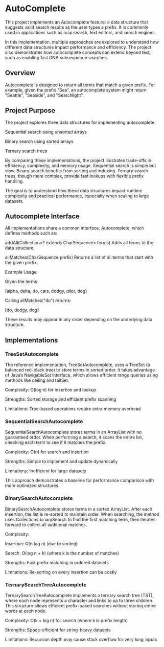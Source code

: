 # AutoComplete
This project implements an Autocomplete feature: a data structure that suggests valid search results as the user types a prefix. It is commonly used in applications such as map search, text editors, and search engines.

In this implementation, multiple approaches are explored to understand how different data structures impact performance and efficiency. The project also demonstrates how autocomplete concepts can extend beyond text, such as enabling fast DNA subsequence searches.

## Overview

Autocomplete is designed to return all terms that match a given prefix. For example, given the prefix "Sea", an autocomplete system might return "Seattle", "Seaside", and "Searchlight".

## Project Purpose

The project explores three data structures for implementing autocomplete:

Sequential search using unsorted arrays

Binary search using sorted arrays

Ternary search trees

By comparing these implementations, the project illustrates trade-offs in efficiency, complexity, and memory usage.
Sequential search is simple but slow. Binary search benefits from sorting and indexing. Ternary search trees, though more complex, provide fast lookups with flexible prefix handling.

The goal is to understand how these data structures impact runtime complexity and practical performance, especially when scaling to large datasets.

## Autocomplete Interface

All implementations share a common interface, Autocomplete, which defines methods such as:

addAll(Collection<? extends CharSequence> terms)
Adds all terms to the data structure.

allMatches(CharSequence prefix)
Returns a list of all terms that start with the given prefix.

Example Usage

Given the terms:

[alpha, delta, do, cats, dodgy, pilot, dog]


Calling allMatches("do") returns:

[do, dodgy, dog]


These results may appear in any order depending on the underlying data structure.

## Implementations
### TreeSetAutocomplete

The reference implementation, TreeSetAutocomplete, uses a TreeSet (a balanced red-black tree) to store terms in sorted order.
It takes advantage of Java’s NavigableSet interface, which allows efficient range queries using methods like ceiling and tailSet.

Complexity: O(log n) for insertion and lookup

Strengths: Sorted storage and efficient prefix scanning

Limitations: Tree-based operations require extra memory overhead

### SequentialSearchAutocomplete

SequentialSearchAutocomplete stores terms in an ArrayList with no guaranteed order.
When performing a search, it scans the entire list, checking each term to see if it matches the prefix.

Complexity: O(n) for search and insertion

Strengths: Simple to implement and update dynamically

Limitations: Inefficient for large datasets

This approach demonstrates a baseline for performance comparison with more optimized structures.

### BinarySearchAutocomplete

BinarySearchAutocomplete stores terms in a sorted ArrayList.
After each insertion, the list is re-sorted to maintain order.
When searching, the method uses Collections.binarySearch to find the first matching term, then iterates forward to collect all additional matches.

Complexity:

Insertion: O(n log n) (due to sorting)

Search: O(log n + k) (where k is the number of matches)

Strengths: Fast prefix matching in ordered datasets

Limitations: Re-sorting on every insertion can be costly

### TernarySearchTreeAutocomplete

TernarySearchTreeAutocomplete implements a ternary search tree (TST), where each node represents a character and links to up to three children. This structure allows efficient prefix-based searches without storing entire words at each node.

Complexity: O(k + log n) for search (where k is prefix length)

Strengths: Space-efficient for string-heavy datasets

Limitations: Recursion depth may cause stack overflow for very long inputs
